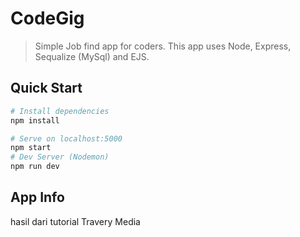 # CodeGig

> Simple Job find app for coders. This app uses Node, Express, Sequalize (MySql) and EJS.

## Quick Start

``` bash
# Install dependencies
npm install

# Serve on localhost:5000
npm start
# Dev Server (Nodemon)
npm run dev
```

## App Info
hasil dari tutorial Travery Media